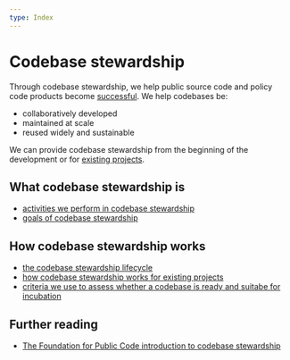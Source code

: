 ```yaml
---
type: Index
---
```


# Codebase stewardship

Through codebase stewardship, we help public source code and policy code products become [successful](success-for-a-codebase.md).
We help codebases be:

* collaboratively developed
* maintained at scale
* reused widely and sustainable

We can provide codebase stewardship from the beginning of the development or for [existing projects](for-existing-projects.md).

## What codebase stewardship is

* [activities we perform in codebase stewardship](activities.md)
* [goals of codebase stewardship](goals.md)

## How codebase stewardship works

* [the codebase stewardship lifecycle](lifecycle.md)
* [how codebase stewardship works for existing projects](for-existing-projects.md)
* [criteria we use to assess whether a codebase is ready and suitabe for incubation](criteria-for-codebase-stewardship.md)

## Further reading

* [The Foundation for Public Code introduction to codebase stewardship](https://publiccode.net/codebase-stewardship/)
